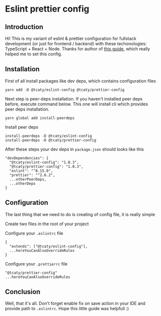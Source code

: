 # Eslint prettier config

## Introduction

Hi! This is my variant of eslint & prettier configuration for
fullstack development (or just for frontend / backend) with these techonologies: TypeScript + React + Node. Thanks for author of [this guide](https://blog.logrocket.com/reduce-effort-shared-eslint-prettier-configs/), which really helped me to set this config.

## Installation

First of all install packages like dev deps, which contains configuration files

```
yarn add -D @tcaty/eslint-config @tcaty/prettier-config
```

Next step is peer-deps installation. If you haven't installed peer deps before, execute command below. This one will install cli which provides peer deps installation.

```
yarn global add install-peerdeps
```

Install peer deps

```
install-peerdeps -D @tcaty/eslint-config
install-peerdeps -D @tcaty/prettier-config
```

After these steps your dev deps in `package.json` should looks like this

```
"devDependencies": {
  "@tcaty/eslint-config": "1.0.3",
  "@tcaty/prettier-config": "1.0.3",
  "eslint": "^8.15.0",
  "prettier": "^2.6.2",
  ...otherPeerDeps,
  ...otherDeps
}
```

## Configuration

The last thing that we need to do is creating of config file, it is really simple

Create two files in the root of your project

Configure your `.eslintrc` file

```
{
  "extends": ["@tcaty/eslint-config"],
  ...hereYouCanAlsoOverrideRules
}
```

Configure your `.prettierrc` file

```
"@tcaty/prettier-config"
...hereYouCanAlsoOverrideRules
```

## Conclusion

Well, that it's all. Don't forget enable fix on save action in your IDE and provide path to `.eslintrc`. Hope this little guide was helpfull :)
